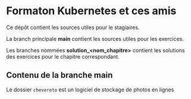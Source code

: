 # Formaton Kubernetes et ces amis

Ce dépôt contient les sources utiles pour le stagiaires.

La branch principale **main** contient les sources utiles pour les exercices.

Les branches nommées **solution_<nom_chapitre>** contient les solutions des exercices pour le chapitre correspondant.

## Contenu de la branche main

Le dossier `chevereto` est un logiciel de stockage de photos en lignes




